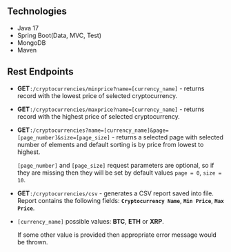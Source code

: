 
## Technologies
- Java 17
- Spring Boot(Data, MVC, Test)
- MongoDB
- Maven

##  Rest Endpoints
- __GET__`:/cryptocurrencies/minprice?name=[currency_name]` - 
    returns record with the lowest price of selected cryptocurrency.
- __GET__`:/cryptocurrencies/maxprice?name=[currency_name]` - 
    returns record with the highest price of selected cryptocurrency.
- __GET__`:/cryptocurrencies?name=[currency_name]&page=[page_number]&size=[page_size]` -
    returns a selected page with selected number of elements and default sorting is by price from lowest to highest. 
    
    `[page_number]` and `[page_size]` request parameters are optional, so if they are missing then they will be set by default values `page = 0`, `size = 10`.
- __GET__`:/cryptocurrencies/csv` - generates a CSV report saved into file.
	Report contains the following fields: __`Cryptocurrency Name`__, __`Min Price`__, 
    __`Max Price`__.

-   `[currency_name]` possible values: __BTC__, __ETH__ or __XRP__. 

    If some other value is provided then appropriate error message would be thrown.
